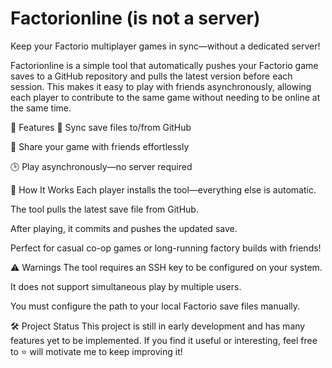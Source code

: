 # Factorionline (is not a server)
Keep your Factorio multiplayer games in sync—without a dedicated server!

Factorionline is a simple tool that automatically pushes your Factorio game saves to a GitHub repository and pulls the latest version before each session. This makes it easy to play with friends asynchronously, allowing each player to contribute to the same game without needing to be online at the same time.

🔧 Features
📂 Sync save files to/from GitHub

🤝 Share your game with friends effortlessly

🕒 Play asynchronously—no server required

🚀 How It Works
Each player installs the tool—everything else is automatic.

The tool pulls the latest save file from GitHub.

After playing, it commits and pushes the updated save.

Perfect for casual co-op games or long-running factory builds with friends!

⚠️ Warnings
The tool requires an SSH key to be configured on your system.

It does not support simultaneous play by multiple users.

You must configure the path to your local Factorio save files manually.

🛠️ Project Status
This project is still in early development and has many features yet to be implemented.
If you find it useful or interesting, feel free to ⭐️ will motivate me to keep improving it!

